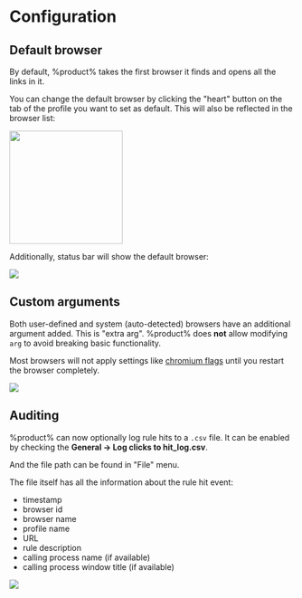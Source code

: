 # Configuration

## Default browser

By default, %product% takes the first browser it finds and opens all the links in it.

You can change the default browser by clicking the "heart" button on the tab of the profile you want to set as default. This will also be reflected in the browser list:

<img height="200" src="default.png"/>

Additionally, status bar will show the default browser:

![](default-sb.png)

## Custom arguments

Both user-defined and system (auto-detected) browsers have an additional argument added. This is "extra arg". %product% does **not** allow modifying `arg` to avoid breaking basic functionality.

<warning>
Most browsers will not apply settings like <a href="https://peter.sh/experiments/chromium-command-line-switches/">chromium flags</a> until you restart the browser completely.
</warning>

![](extra-params.png)

## Auditing

%product% can now optionally log rule hits to a `.csv` file. It can be enabled by checking the **General -> Log clicks to hit_log.csv**.

And the file path can be found in "File" menu.

The file itself has all the information about the rule hit event:

- timestamp
- browser id
- browser name
- profile name
- URL
- rule description
- calling process name (if available)
- calling process window title (if available)

![](audit-csv.png)